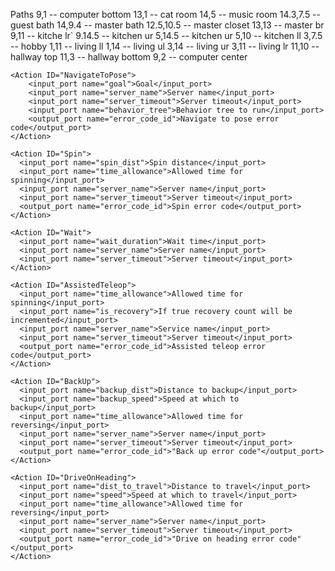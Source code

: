 Paths
9,1 -- computer bottom
13,1 -- cat room
14,5 -- music room
14.3,7.5 -- guest bath
14,9.4 -- master bath
12.5,10.5 -- master closet
13,13 -- master br
9,11 -- kitche lr`
9.14.5 -- kitchen ur
5,14.5 -- kitchen ur
5,10 -- kitchen ll
3,7.5 -- hobby
1,11 -- living ll
1,14 -- living ul
3,14 -- living ur
3,11 -- living lr
11,10 -- hallway top
11,3 -- hallway bottom
9,2 -- computer center

    <Action ID="NavigateToPose">
        <input_port name="goal">Goal</input_port>
        <input_port name="server_name">Server name</input_port>
        <input_port name="server_timeout">Server timeout</input_port>
        <input_port name="behavior_tree">Behavior tree to run</input_port>
        <output_port name="error_code_id">Navigate to pose error code</output_port>
    </Action>

    <Action ID="Spin">
      <input_port name="spin_dist">Spin distance</input_port>
      <input_port name="time_allowance">Allowed time for spinning</input_port>
      <input_port name="server_name">Server name</input_port>
      <input_port name="server_timeout">Server timeout</input_port>
      <output_port name="error_code_id">Spin error code</output_port>
    </Action>

    <Action ID="Wait">
      <input_port name="wait_duration">Wait time</input_port>
      <input_port name="server_name">Server name</input_port>
      <input_port name="server_timeout">Server timeout</input_port>
    </Action>

    <Action ID="AssistedTeleop">
      <input_port name="time_allowance">Allowed time for spinning</input_port>
      <input_port name="is_recovery">If true recovery count will be incremented</input_port>
      <input_port name="server_name">Service name</input_port>
      <input_port name="server_timeout">Server timeout</input_port>
      <output_port name="error_code_id">Assisted teleop error code</output_port>
    </Action>

    <Action ID="BackUp">
      <input_port name="backup_dist">Distance to backup</input_port>
      <input_port name="backup_speed">Speed at which to backup</input_port>
      <input_port name="time_allowance">Allowed time for reversing</input_port>
      <input_port name="server_name">Server name</input_port>
      <input_port name="server_timeout">Server timeout</input_port>
      <output_port name="error_code_id">"Back up error code"</output_port>
    </Action>

    <Action ID="DriveOnHeading">
      <input_port name="dist_to_travel">Distance to travel</input_port>
      <input_port name="speed">Speed at which to travel</input_port>
      <input_port name="time_allowance">Allowed time for reversing</input_port>
      <input_port name="server_name">Server name</input_port>
      <input_port name="server_timeout">Server timeout</input_port>
      <output_port name="error_code_id">"Drive on heading error code"</output_port>
    </Action>

 